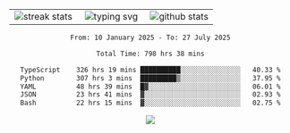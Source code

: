 <div align="center">
  <table style="border: none;" border="0" cellspacing="0" cellpadding="0">
    <tr>
      <td align="center" width="33%">
        <img src="https://github-readme-streak-stats.herokuapp.com/?user=kurtismassey&theme=tokyonight&hide_border=true" alt="streak stats" />
      </td>
      <td align="center" width="33%">
        <img src="https://readme-typing-svg.herokuapp.com/?font=Fira+Code&weight=600&size=15&duration=4000&pause=1000&color=00FF00&center=true&vCenter=true&random=false&width=150&lines=Hey%2C+I%27m+Kurtis!" alt="typing svg" />
      </td>
      <td align="center" width="33%">
        <img src="https://github-readme-stats.vercel.app/api?username=kurtismassey&show_icons=true&theme=tokyonight&hide_title=true" alt="github stats" />
      </td>
    </tr>
  </table>
</div>
<div align="center">

<!--START_SECTION:waka-->

```txt
From: 10 January 2025 - To: 27 July 2025

Total Time: 798 hrs 38 mins

TypeScript    326 hrs 19 mins ██████████░░░░░░░░░░░░░░░   40.33 %
Python        307 hrs 3 mins  █████████▒░░░░░░░░░░░░░░░   37.95 %
YAML          48 hrs 39 mins  █▓░░░░░░░░░░░░░░░░░░░░░░░   06.01 %
JSON          23 hrs 41 mins  ▓░░░░░░░░░░░░░░░░░░░░░░░░   02.93 %
Bash          22 hrs 15 mins  ▓░░░░░░░░░░░░░░░░░░░░░░░░   02.75 %
```

<!--END_SECTION:waka-->

  <img src="https://github-readme-activity-graph.vercel.app/graph?username=kurtismassey&theme=tokyo-night&hide_border=true&custom_title=Contribution%20Graph" />

</div>